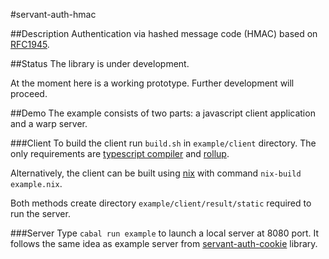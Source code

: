 #servant-auth-hmac

##Description
Authentication via hashed message code (HMAC) based on [RFC1945](https://tools.ietf.org/html/rfc1945#section-11).

##Status
The library is under development.

At the moment here is a working prototype.
Further development will proceed.


##Demo
The example consists of two parts: a javascript client application and
a warp server.

###Client
To build the client run `build.sh` in `example/client` directory. The
only requirements
are [typescript compiler](https://github.com/Microsoft/TypeScript)
and [rollup](https://github.com/rollup/rollup).

Alternatively, the client can be built using
[nix](https://github.com/NixOS/nix) with command `nix-build
example.nix`.

Both methods create directory `example/client/result/static` required
to run the server.

###Server
Type `cabal run example` to launch a local server at 8080 port.
It follows the same idea as example server from
[servant-auth-cookie](https://github.com/zohl/servant-auth-cookie)
library.
